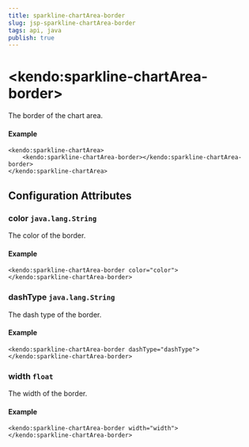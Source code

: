 ```yaml
---
title: sparkline-chartArea-border
slug: jsp-sparkline-chartArea-border
tags: api, java
publish: true
---
```


# \<kendo:sparkline-chartArea-border\>

The border of the chart area.

#### Example
    <kendo:sparkline-chartArea>
        <kendo:sparkline-chartArea-border></kendo:sparkline-chartArea-border>
    </kendo:sparkline-chartArea>

## Configuration Attributes

### color `java.lang.String`

The color of the border.

#### Example
    <kendo:sparkline-chartArea-border color="color">
    </kendo:sparkline-chartArea-border>

### dashType `java.lang.String`

The dash type of the border.

#### Example
    <kendo:sparkline-chartArea-border dashType="dashType">
    </kendo:sparkline-chartArea-border>

### width `float`

The width of the border.

#### Example
    <kendo:sparkline-chartArea-border width="width">
    </kendo:sparkline-chartArea-border>

 
